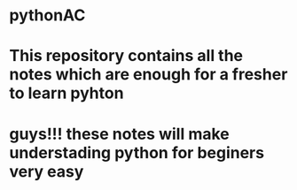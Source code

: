# pythonAC
# This repository contains all the notes which are enough for a fresher to learn pyhton
# guys!!! these notes will make understading python for beginers very easy
